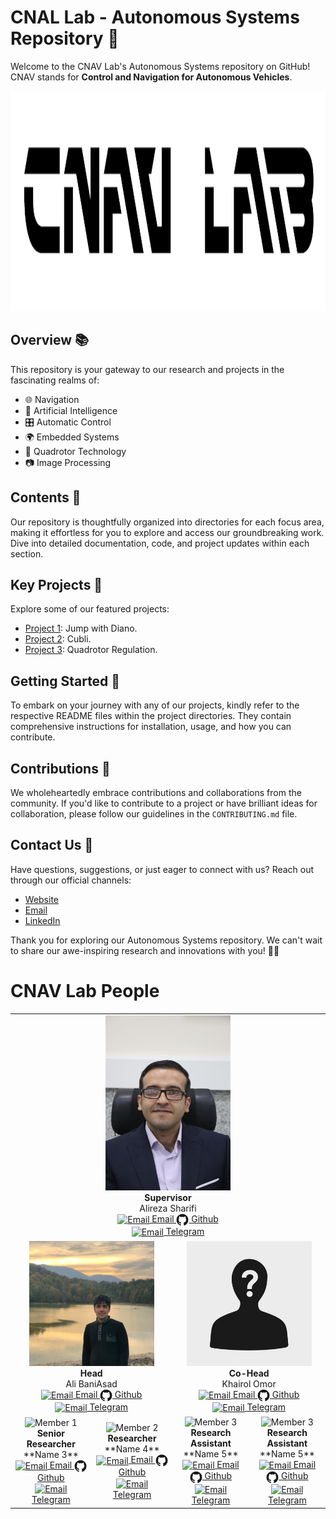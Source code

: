 # CNAL Lab - Autonomous Systems Repository 🚁

Welcome to the CNAV Lab's Autonomous Systems repository on GitHub! 
CNAV stands for **Control and Navigation for Autonomous Vehicles**.

<div align="center">
  <img src="images/logo.png" width="1504" height="352" alt="CNAV Lab Logo"><br>
</div>



## Overview 📚

This repository is your gateway to our research and projects in the fascinating realms of:

- 🌐 Navigation
- 🤖 Artificial Intelligence
- 🎛️ Automatic Control
- 🌍 Embedded Systems
- 🚁 Quadrotor Technology
- 📷 Image Processing

## Contents 📂

Our repository is thoughtfully organized into directories for each focus area, making it effortless for you to explore and access our groundbreaking work. Dive into detailed documentation, code, and project updates within each section.

## Key Projects 🔑

Explore some of our featured projects:

- [Project 1](link_to_project_1): Jump with Diano.
- [Project 2](link_to_project_2): Cubli.
- [Project 3](link_to_project_3): Quadrotor Regulation.

## Getting Started 🚀

To embark on your journey with any of our projects, kindly refer to the respective README files within the project directories. They contain comprehensive instructions for installation, usage, and how you can contribute.

## Contributions 🤝

We wholeheartedly embrace contributions and collaborations from the community. If you'd like to contribute to a project or have brilliant ideas for collaboration, please follow our guidelines in the `CONTRIBUTING.md` file.

## Contact Us 📩

Have questions, suggestions, or just eager to connect with us? Reach out through our official channels:

- [Website](http://ae.sharif.edu/~cnavlab)
- [Email](mailto:cnavlab@ae.sharif.edu)
- [LinkedIn](https://www.linkedin.com/company/cnallab)

Thank you for exploring our Autonomous Systems repository. We can't wait to share our awe-inspiring research and innovations with you! 🚀🌟



# CNAV Lab People

<div align="center">

<table>
  <!-- Supervisor row -->
  <tr>
    <td colspan="4" align="center">
      <img src="images/profiles/sharifi.jpeg" width="200" height="280" ><br>
      <strong>Supervisor</strong><br>
      Alireza Sharifi<br>
      <a href="mailto:alibaniasad1999@yahooe.com">
    <img src="https://upload.wikimedia.org/wikipedia/commons/thumb/4/4e/Mail_%28iOS%29.svg/602px-Mail_%28iOS%29.svg.png" alt="Email" width="20" height="20" style="vertical-align: middle;">
    Email
  </a> 
  <a href="https://github.com/alibaniasad1999">
    <img src="https://raw.githubusercontent.com/devicons/devicon/refs/heads/master/icons/github/github-original.svg" alt="Email" width="20" height="20" style="vertical-align: middle;">
    Github
  </a>
  <br>
  <a href="https://t.me/alibaniasad1999">
    <img src="https://upload.wikimedia.org/wikipedia/commons/thumb/8/82/Telegram_logo.svg/512px-Telegram_logo.svg.png" alt="Email" width="20" height="20" style="vertical-align: middle;">
    Telegram
  </a>
    </td>
  </tr>

  <!-- Second row: Co-heads -->
  <tr>
    <td colspan="2" align="center">
      <img src="images/profiles/baniasad.jpeg" width="200" height="200"><br>
      <strong>Head</strong><br>
      Ali BaniAsad<br>
      <a href="mailto:alibaniasad1999@yahooe.com">
    <img src="https://upload.wikimedia.org/wikipedia/commons/thumb/4/4e/Mail_%28iOS%29.svg/602px-Mail_%28iOS%29.svg.png" alt="Email" width="20" height="20" style="vertical-align: middle;">
    Email
  </a> 
  <a href="https://github.com/alibaniasad1999">
    <img src="https://raw.githubusercontent.com/devicons/devicon/refs/heads/master/icons/github/github-original.svg" alt="Email" width="20" height="20" style="vertical-align: middle;">
    Github
  </a>
  <br>
  <a href="https://t.me/alibaniasad1999">
    <img src="https://upload.wikimedia.org/wikipedia/commons/thumb/8/82/Telegram_logo.svg/512px-Telegram_logo.svg.png" alt="Email" width="20" height="20" style="vertical-align: middle;">
    Telegram
  </a>
      </td>
    <td colspan="2" align="center">
      <img src="images/profiles/kh.jpg" width="200" height="200" ><br>
      <strong>Co-Head</strong><br>
      Khairol Omor<br>
      <a href="mailto:alibaniasad1999@yahooe.com">
    <img src="https://upload.wikimedia.org/wikipedia/commons/thumb/4/4e/Mail_%28iOS%29.svg/602px-Mail_%28iOS%29.svg.png" alt="Email" width="20" height="20" style="vertical-align: middle;">
    Email
  </a> 
  <a href="https://github.com/alibaniasad1999">
    <img src="https://raw.githubusercontent.com/devicons/devicon/refs/heads/master/icons/github/github-original.svg" alt="Email" width="20" height="20" style="vertical-align: middle;">
    Github
  </a>
  <br>
  <a href="https://t.me/alibaniasad1999">
    <img src="https://upload.wikimedia.org/wikipedia/commons/thumb/8/82/Telegram_logo.svg/512px-Telegram_logo.svg.png" alt="Email" width="20" height="20" style="vertical-align: middle;">
    Telegram
  </a>
    </td>
  </tr>

  <!-- Third row: Others -->
  <tr>
    <td align="center">
      <img src="images/member1.png" width="100" height="100" alt="Member 1"><br>
      <strong>Senior Researcher</strong><br>
      **Name 3**<br>
      <a href="mailto:alibaniasad1999@yahooe.com">
    <img src="https://upload.wikimedia.org/wikipedia/commons/thumb/4/4e/Mail_%28iOS%29.svg/602px-Mail_%28iOS%29.svg.png" alt="Email" width="20" height="20" style="vertical-align: middle;">
    Email
  </a> 
  <a href="https://github.com/alibaniasad1999">
    <img src="https://raw.githubusercontent.com/devicons/devicon/refs/heads/master/icons/github/github-original.svg" alt="Email" width="20" height="20" style="vertical-align: middle;">
    Github
  </a>
  <br>
  <a href="https://t.me/alibaniasad1999">
    <img src="https://upload.wikimedia.org/wikipedia/commons/thumb/8/82/Telegram_logo.svg/512px-Telegram_logo.svg.png" alt="Email" width="20" height="20" style="vertical-align: middle;">
    Telegram
  </a>
    </td>
    <td align="center">
      <img src="images/member2.png" width="100" height="100" alt="Member 2"><br>
      <strong>Researcher</strong><br>
      **Name 4**<br>
      <a href="mailto:alibaniasad1999@yahooe.com">
    <img src="https://upload.wikimedia.org/wikipedia/commons/thumb/4/4e/Mail_%28iOS%29.svg/602px-Mail_%28iOS%29.svg.png" alt="Email" width="20" height="20" style="vertical-align: middle;">
    Email
  </a> 
  <a href="https://github.com/alibaniasad1999">
    <img src="https://raw.githubusercontent.com/devicons/devicon/refs/heads/master/icons/github/github-original.svg" alt="Email" width="20" height="20" style="vertical-align: middle;">
    Github
  </a>
  <br>
  <a href="https://t.me/alibaniasad1999">
    <img src="https://upload.wikimedia.org/wikipedia/commons/thumb/8/82/Telegram_logo.svg/512px-Telegram_logo.svg.png" alt="Email" width="20" height="20" style="vertical-align: middle;">
    Telegram
  </a>
    </td>
    <td align="center">
      <img src="images/member3.png" width="100" height="100" alt="Member 3"><br>
      <strong>Research Assistant</strong><br>
      **Name 5**<br>
      <a href="mailto:alibaniasad1999@yahooe.com">
    <img src="https://upload.wikimedia.org/wikipedia/commons/thumb/4/4e/Mail_%28iOS%29.svg/602px-Mail_%28iOS%29.svg.png" alt="Email" width="20" height="20" style="vertical-align: middle;">
    Email
  </a> 
  <a href="https://github.com/alibaniasad1999">
    <img src="https://raw.githubusercontent.com/devicons/devicon/refs/heads/master/icons/github/github-original.svg" alt="Email" width="20" height="20" style="vertical-align: middle;">
    Github
  </a>
  <br>
  <a href="https://t.me/alibaniasad1999">
    <img src="https://upload.wikimedia.org/wikipedia/commons/thumb/8/82/Telegram_logo.svg/512px-Telegram_logo.svg.png" alt="Email" width="20" height="20" style="vertical-align: middle;">
    Telegram
  </a>
    </td>
     <td align="center">
      <img src="images/member3.png" width="100" height="100" alt="Member 3"><br>
      <strong>Research Assistant</strong><br>
      **Name 5**<br>
      <a href="mailto:alibaniasad1999@yahooe.com">
    <img src="https://upload.wikimedia.org/wikipedia/commons/thumb/4/4e/Mail_%28iOS%29.svg/602px-Mail_%28iOS%29.svg.png" alt="Email" width="20" height="20" style="vertical-align: middle;">
    Email
  </a> 
  <a href="https://github.com/alibaniasad1999">
    <img src="https://raw.githubusercontent.com/devicons/devicon/refs/heads/master/icons/github/github-original.svg" alt="Email" width="20" height="20" style="vertical-align: middle;">
    Github
  </a>
  <br>
  <a href="https://t.me/alibaniasad1999">
    <img src="https://upload.wikimedia.org/wikipedia/commons/thumb/8/82/Telegram_logo.svg/512px-Telegram_logo.svg.png" alt="Email" width="20" height="20" style="vertical-align: middle;">
    Telegram
  </a>
    </td>
  </tr>
</table>

</div>


